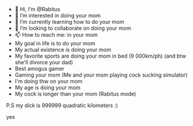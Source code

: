 - 👋 Hi, I’m @Rabitus
- 👀 I’m interested in doing your mom
- 🌱 I’m currently learning how to do your mom
- 💞️ I’m looking to collaborate on doing your mom
- 📫 How to reach me: in your mom
- My goal in life is to do your mom
- My actual existence is doing your mom
- My favorite sports are doing your mom in bed (9 000km/ph) (and btw she'll divorce your dad)
- Best amogus gamer
- Gaming your mom (Me and your mom playing cock sucking simulator)
- I'm doing thw on your mom
- My age is doing your mom
- My cock is longer than your mom (Rabitus mode)

P.S my dick is 999999 quadratic kilometers :)


yes
